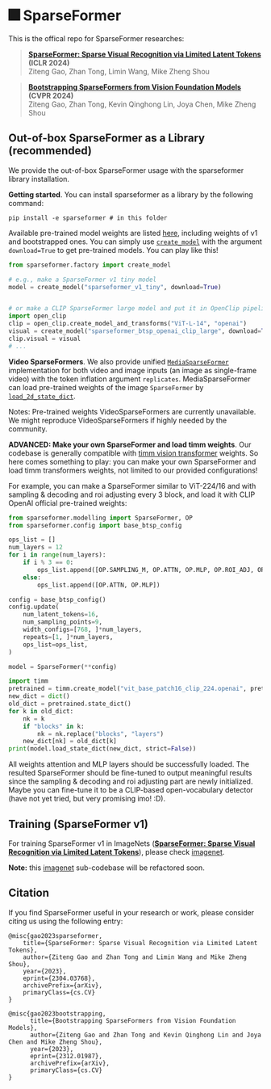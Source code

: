# 🎆 SparseFormer

This is the offical repo for SparseFormer researches:

> [**SparseFormer: Sparse Visual Recognition via Limited Latent Tokens**](https://arxiv.org/abs/2304.03768) **(ICLR 2024)**<br>
> Ziteng Gao, Zhan Tong, Limin Wang, Mike Zheng Shou<br>

> [**Bootstrapping SparseFormers from Vision Foundation Models**](https://arxiv.org/abs/2312.01987) **(CVPR 2024)**<br>
> Ziteng Gao, Zhan Tong, Kevin Qinghong Lin, Joya Chen, Mike Zheng Shou<br>

<!-- ## TL;DR
SparseFormer is a ViT with **less tokens and compute used**, which can also handle **any aspect ratio and resolution**. -->

## Out-of-box SparseFormer as a Library (recommended)
We provide the out-of-box SparseFormer usage with the sparseformer library installation. 

__Getting started__. You can install sparseformer as a library by the following command:
```shell
pip install -e sparseformer # in this folder
```

Available pre-trained model weights are listed [here](./sparseformer/sparseformer/factory.py#L11), including weights of v1 and bootstrapped ones. You can simply use [`create_model`](./sparseformer/sparseformer/factory.py#L37) with the argument `download=True` to get pre-trained models. You can play like this!
```python
from sparseformer.factory import create_model

# e.g., make a SparseFormer v1 tiny model
model = create_model("sparseformer_v1_tiny", download=True)


# or make a CLIP SparseFormer large model and put it in OpenClip pipeline
import open_clip
clip = open_clip.create_model_and_transforms("ViT-L-14", "openai")
visual = create_model("sparseformer_btsp_openai_clip_large", download=True)
clip.visual = visual
# ...

```

__Video SparseFormers__. We also provide unified [`MediaSparseFormer`](./sparseformer/sparseformer/media.py#L103) implementation for both video and image inputs (an image as single-frame video) with the token inflation argument `replicates`. MediaSparseFormer can load pre-trained weights of the image `SparseFormer` by [`load_2d_state_dict`](./sparseformer/sparseformer/media.py#L147).

Notes: Pre-trained weights VideoSparseFormers are currently unavailable. We might reproduce VideoSparseFormers if highly needed by the community.

__ADVANCED: Make your own SparseFormer and load timm weights__. 
Our codebase is generally compatible with [timm vision transformer](https://github.com/huggingface/pytorch-image-models/blob/main/timm/models/vision_transformer.py) weights. So here comes something to play: you can make your own SparseFormer and load timm transformers weights, not limited to our provided configurations!

For example, you can make a SparseFormer similar to ViT-224/16 and with sampling & decoding and roi adjusting every 3 block, and load it with CLIP OpenAI official pre-trained weights:
```python
from sparseformer.modelling import SparseFormer, OP
from sparseformer.config import base_btsp_config

ops_list = []
num_layers = 12
for i in range(num_layers):
    if i % 3 == 0:
        ops_list.append([OP.SAMPLING_M, OP.ATTN, OP.MLP, OP.ROI_ADJ, OP.PE_INJECT,])
    else:
        ops_list.append([OP.ATTN, OP.MLP])

config = base_btsp_config()
config.update(
    num_latent_tokens=16,
    num_sampling_points=9,
    width_configs=[768, ]*num_layers,
    repeats=[1, ]*num_layers,
    ops_list=ops_list,
)

model = SparseFormer(**config)

import timm
pretrained = timm.create_model("vit_base_patch16_clip_224.openai", pretrained=True)
new_dict = dict()
old_dict = pretrained.state_dict()
for k in old_dict:
    nk = k
    if "blocks" in k:
        nk = nk.replace("blocks", "layers")
    new_dict[nk] = old_dict[k]
print(model.load_state_dict(new_dict, strict=False))
```
All weights attention and MLP layers should be successfully loaded. The resulted SparseFormer should be fine-tuned to output meaningful results since the sampling & decoding and roi adjusting part are newly initialized. Maybe you can fine-tune it to be a CLIP-based open-vocabulary detector (have not yet tried, but very promising imo! :D).



## Training (SparseFormer v1)
For training SparseFormer v1 in ImageNets ([**SparseFormer: Sparse Visual Recognition via Limited Latent Tokens**](https://arxiv.org/abs/2304.03768)), please check [imagenet](./imagenet/).

**Note:** this [imagenet](./imagenet/) sub-codebase will be refactored soon.


## Citation
If you find SparseFormer useful in your research or work, please consider citing us using the following entry:
```
@misc{gao2023sparseformer,
    title={SparseFormer: Sparse Visual Recognition via Limited Latent Tokens},
    author={Ziteng Gao and Zhan Tong and Limin Wang and Mike Zheng Shou},
    year={2023},
    eprint={2304.03768},
    archivePrefix={arXiv},
    primaryClass={cs.CV}
}

@misc{gao2023bootstrapping,
      title={Bootstrapping SparseFormers from Vision Foundation Models}, 
      author={Ziteng Gao and Zhan Tong and Kevin Qinghong Lin and Joya Chen and Mike Zheng Shou},
      year={2023},
      eprint={2312.01987},
      archivePrefix={arXiv},
      primaryClass={cs.CV}
}
```
